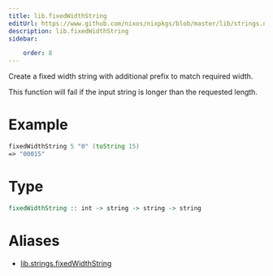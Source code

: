 ```yaml
---
title: lib.fixedWidthString
editUrl: https://www.github.com/nixos/nixpkgs/blob/master/lib/strings.nix#L1215C22
description: lib.fixedWidthString
sidebar:

    order: 8
---
```


Create a fixed width string with additional prefix to match
required width.

This function will fail if the input string is longer than the
requested length.

# Example

```nix
fixedWidthString 5 "0" (toString 15)
=> "00015"
```

# Type

```haskell
fixedWidthString :: int -> string -> string -> string
```


# Aliases

- [lib.strings.fixedWidthString](/reference/libstrings.fixedWidthString)


